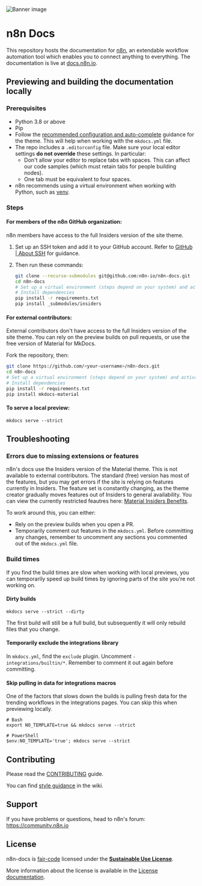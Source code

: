 ![Banner image](https://user-images.githubusercontent.com/10284570/173569848-c624317f-42b1-45a6-ab09-f0ea3c247648.png)

# n8n Docs

This repository hosts the documentation for [n8n](https://n8n.io/), an extendable workflow automation tool which enables you to connect anything to everything. The documentation is live at [docs.n8n.io](https://docs.n8n.io/).


## Previewing and building the documentation locally

### Prerequisites

* Python 3.8 or above
* Pip
* Follow the [recommended configuration and auto-complete](https://squidfunk.github.io/mkdocs-material/creating-your-site/#minimal-configuration) guidance for the theme. This will help when working with the `mkdocs.yml` file.
* The repo includes a `.editorconfig` file. Make sure your local editor settings **do not override** these settings. In particular:
	- Don't allow your editor to replace tabs with spaces. This can affect our code samples (which must retain tabs for people building nodes).
	- One tab must be equivalent to four spaces.
* n8n recommends using a virtual environment when working with Python, such as [venv](https://docs.python.org/3/tutorial/venv.html).

### Steps

#### For members of the n8n GitHub organization:

n8n members have access to the full Insiders version of the site theme.

1. Set up an SSH token and add it to your GitHub account. Refer to [GitHub | About SSH](https://docs.github.com/en/authentication/connecting-to-github-with-ssh/about-ssh) for guidance.
2. Then run these commands:

	```bash
	git clone --recurse-submodules git@github.com:n8n-io/n8n-docs.git
	cd n8n-docs
 	# Set up a virtual environment (steps depend on your system) and activate it
 	# Install dependencies
	pip install -r requirements.txt
	pip install _submodules/insiders
	```

#### For external contributors:

External contributors don't have access to the full Insiders version of the site theme. You can rely on the preview builds on pull requests, or use the free version of Material for MkDocs.

Fork the repository, then:

```bash
git clone https://github.com/<your-username>/n8n-docs.git
cd n8n-docs
# Set up a virtual environment (steps depend on your system) and activate it
# Install dependencies
pip install -r requirements.txt
pip install mkdocs-material
```

#### To serve a local preview:

```
mkdocs serve --strict
```

## Troubleshooting

### Errors due to missing extensions or features

n8n's docs use the Insiders version of the Material theme. This is not available to external contributors. The standard (free) version has most of the features, but you may get errors if the site is relying on features currently in Insiders. The feature set is constantly changing, as the theme creator gradually moves features out of Insiders to general availability. You can view the currently restricted feautres here: [Material Insiders Benefits](https://squidfunk.github.io/mkdocs-material/insiders/benefits/).

To work around this, you can either:

- Rely on the preview builds when you open a PR.
- Temporarily comment out features in the `mkdocs.yml`. Before committing any changes, remember to uncomment any sections you commented out of the `mkdocs.yml` file.

### Build times

If you find the build times are slow when working with local previews, you can temporarily speed up build times by ignoring parts of the site you're not working on.

#### Dirty builds

`mkdocs serve --strict --dirty`

The first build will still be a full build, but subsequently it will only rebuild files that you change.

#### Temporarily exclude the integrations library

In `mkdocs.yml`, find the `exclude` plugin. Uncomment `- integrations/builtin/*`. Remember to comment it out again before committing.

#### Skip pulling in data for integrations macros

One of the factors that slows down the builds is pulling fresh data for the trending workflows in the integrations pages. You can skip this when previewing locally.

```
# Bash
export NO_TEMPLATE=true && mkdocs serve --strict

# PowerShell
$env:NO_TEMPLATE='true'; mkdocs serve --strict
```

## Contributing

Please read the [CONTRIBUTING](CONTRIBUTING.md) guide.

You can find [style guidance](https://github.com/n8n-io/n8n-docs/wiki/Styles) in the wiki.


## Support

If you have problems or questions, head to n8n's forum: https://community.n8n.io


## License

n8n-docs is [fair-code](https://faircode.io/) licensed under the [**Sustainable Use License**](https://github.com/n8n-io/n8n/blob/master/LICENSE.md).

More information about the license is available in the [License documentation](https://docs.n8n.io/reference/license/).

